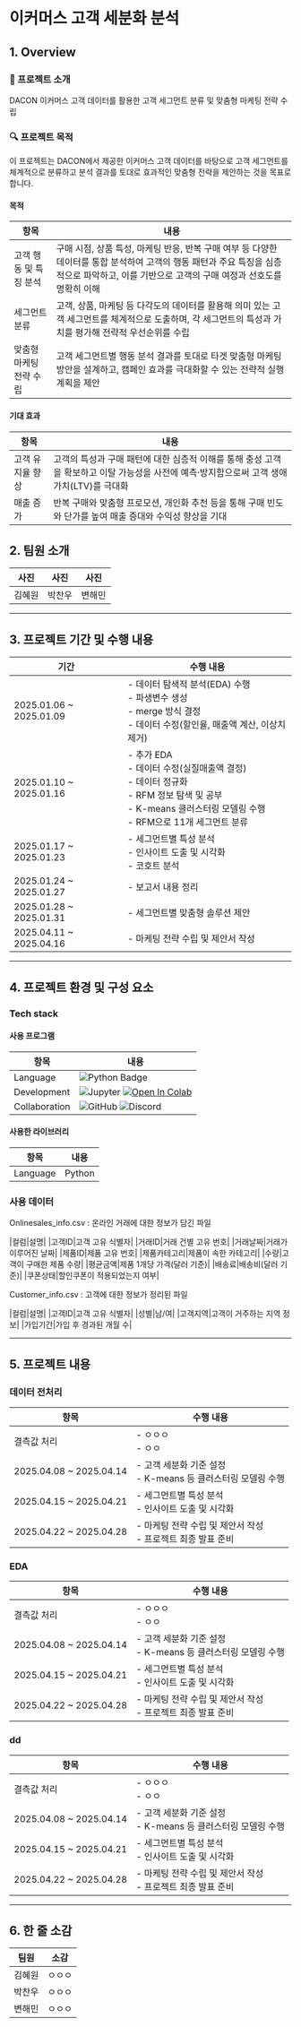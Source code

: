 # 이커머스 고객 세분화 분석

## 1. Overview

### 📌 프로젝트 소개

DACON 이커머스 고객 데이터를 활용한 고객 세그먼트 분류 및 맞춤형 마케팅 전략 수립 

### 🔍 프로젝트 목적

이 프로젝트는 DACON에서 제공한 이커머스 고객 데이터를 바탕으로 고객 세그먼트를 체계적으로 분류하고 분석 결과를 토대로 효과적인 맞춤형 전략을 제안하는 것을 목표로 합니다. 

#### 목적

| 항목       | 내용                                                                 |
|------------|----------------------------------------------------------------------|
|고객 행동 및 특징 분석|구매 시점, 상품 특성, 마케팅 반응, 반복 구매 여부 등 다양한 데이터를 통합 분석하여 고객의 행동 패턴과 주요 특징을 심층적으로 파악하고, 이를 기반으로 고객의 구매 여정과 선호도를 명확히 이해|
|세그먼트 분류|고객, 상품, 마케팅 등 다각도의 데이터를 활용해 의미 있는 고객 세그먼트를 체계적으로 도출하며, 각 세그먼트의 특성과 가치를 평가해 전략적 우선순위를 수립|
|맞춤형 마케팅 전략 수립|고객 세그먼트별 행동 분석 결과를 토대로 타겟 맞춤형 마케팅 방안을 설계하고, 캠페인 효과를 극대화할 수 있는 전략적 실행 계획을 제안|

#### 기대 효과

| 항목       | 내용                                                                 |
|------------|----------------------------------------------------------------------|
|고객 유지율 향상|고객의 특성과 구매 패턴에 대한 심층적 이해를 통해 충성 고객을 확보하고 이탈 가능성을 사전에 예측·방지함으로써 고객 생애가치(LTV)를 극대화|
|매출 증가|반복 구매와 맞춤형 프로모션, 개인화 추천 등을 통해 구매 빈도와 단가를 높여 매출 증대와 수익성 향상을 기대|


## 2. 팀원 소개

|사진|사진|사진|
|---|---|---|
|김혜원|박찬우|변해민|

---

## 3. 프로젝트 기간 및 수행 내용

| 기간               | 수행 내용                                                   |
|--------------------|------------------------------------------------------------|
| 2025.01.06 ~ 2025.01.09 | - 데이터 탐색적 분석(EDA) 수행<br> - 파생변수 생성<br>- merge 방식 결정<br>- 데이터 수정(할인율, 매출액 계산, 이상치 제거)|
| 2025.01.10 ~ 2025.01.16 | - 추가 EDA<br>- 데이터 수정(실질매출액 결정)<br>- 데이터 정규화<br>- RFM 정보 탐색 및 공부<br>- K-means 클러스터링 모델링 수행<br>- RFM으로 11개 세그먼트 분류     |
| 2025.01.17 ~ 2025.01.23 | - 세그먼트별 특성 분석<br>- 인사이트 도출 및 시각화<br>- 코호트 분석|
| 2025.01.24 ~ 2025.01.27 | - 보고서 내용 정리 |
| 2025.01.28 ~ 2025.01.31 | - 세그먼트별 맞춤형 솔루션 제안 |
| 2025.04.11 ~ 2025.04.16 | - 마케팅 전략 수립 및 제안서 작성 |


---
## 4. 프로젝트 환경 및 구성 요소 

### Tech stack
#### 사용 프로그램

| 항목            | 내용                                               |
|-----------------|----------------------------------------------------|
| Language        | ![Python Badge](https://camo.githubusercontent.com/0d0779a129f1dcf6c31613b701fe0646fd4e4d2ed2a7cbd61b27fd5514baa938/68747470733a2f2f696d672e736869656c64732e696f2f62616467652f707974686f6e2d3336373041303f7374796c653d666f722d7468652d6261646765266c6f676f3d707974686f6e266c6f676f436f6c6f723d666664643534) |
| Development     | ![Jupyter](https://img.shields.io/badge/Jupyter-Notebook-orange?logo=jupyter&logoColor=white) [![Open In Colab](https://colab.research.google.com/assets/colab-badge.svg)](https://colab.research.google.com/github/사용자명/저장소명/blob/main/노트북.ipynb) |
| Collaboration   | ![GitHub](https://img.shields.io/badge/GitHub-100000?logo=github&logoColor=white) ![Discord](https://img.shields.io/badge/Discord-5865F2?logo=discord&logoColor=white) |

#### 사용한 라이브러리

| 항목            | 내용                                               |
|-----------------|----------------------------------------------------|
| Language        | Python                                             |

### 사용 데이터

Onlinesales_info.csv : 온라인 거래에 대한 정보가 담긴 파일 

|컬럼|설명|
|고객ID|고객 고유 식별자|
|거래ID|거래 건별 고유 번호|
|거래날짜|거래가 이루어진 날짜|
|제품ID|제품 고유 번호|
|제품카테고리|제품이 속한 카테고리|
|수량|고객이 구매한 제품 수량|
|평균금액|제품 1개당 가격(달러 기준)|
|배송료|배송비(달러 기준)|
|쿠폰상태|할인쿠폰이 적용되었는지 여부|

Customer_info.csv : 고객에 대한 정보가 정리된 파일

|컬럼|설명|
|고객ID|고객 고유 식별자|
|성별|남/여|
|고객지역|고객이 거주하는 지역 정보|
|가입기간|가입 후 경과된 개월 수|

---
## 5. 프로젝트 내용

### 데이터 전처리

| 항목               | 수행 내용                                                   |
|--------------------|------------------------------------------------------------|
| 결측값 처리 | - ㅇㅇㅇ<br>- ㅇㅇ         |
| 2025.04.08 ~ 2025.04.14 | - 고객 세분화 기준 설정<br>- K-means 등 클러스터링 모델링 수행         |
| 2025.04.15 ~ 2025.04.21 | - 세그먼트별 특성 분석<br>- 인사이트 도출 및 시각화                   |
| 2025.04.22 ~ 2025.04.28 | - 마케팅 전략 수립 및 제안서 작성<br>- 프로젝트 최종 발표 준비         |

### EDA

| 항목               | 수행 내용                                                   |
|--------------------|------------------------------------------------------------|
| 결측값 처리 | - ㅇㅇㅇ<br>- ㅇㅇ         |
| 2025.04.08 ~ 2025.04.14 | - 고객 세분화 기준 설정<br>- K-means 등 클러스터링 모델링 수행         |
| 2025.04.15 ~ 2025.04.21 | - 세그먼트별 특성 분석<br>- 인사이트 도출 및 시각화                   |
| 2025.04.22 ~ 2025.04.28 | - 마케팅 전략 수립 및 제안서 작성<br>- 프로젝트 최종 발표 준비         |

### dd

| 항목               | 수행 내용                                                   |
|--------------------|------------------------------------------------------------|
| 결측값 처리 | - ㅇㅇㅇ<br>- ㅇㅇ         |
| 2025.04.08 ~ 2025.04.14 | - 고객 세분화 기준 설정<br>- K-means 등 클러스터링 모델링 수행         |
| 2025.04.15 ~ 2025.04.21 | - 세그먼트별 특성 분석<br>- 인사이트 도출 및 시각화                   |
| 2025.04.22 ~ 2025.04.28 | - 마케팅 전략 수립 및 제안서 작성<br>- 프로젝트 최종 발표 준비         |


---
## 6. 한 줄 소감 

| 팀원               | 소감                                                  |
|--------------------|------------------------------------------------------------|
| 김혜원 | ㅇㅇㅇ       |
| 박찬우 | ㅇㅇㅇ       |
| 변해민 | ㅇㅇㅇ       |


